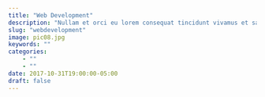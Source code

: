 ```yaml
---
title: "Web Development"
description: "Nullam et orci eu lorem consequat tincidunt vivamus et sagittis magna sed nunc rhoncus condimentum sem. In efficitur ligula tate urna. Maecenas massa sed magna lacinia magna pellentesque lorem ipsum dolor. Nullam et orci eu lorem consequat tincidunt. Vivamus et sagittis tempus."
slug: "webdevelopment"
image: pic08.jpg
keywords: ""
categories: 
    - ""
    - ""
date: 2017-10-31T19:00:00-05:00
draft: false
---
```

